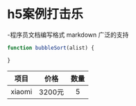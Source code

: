 # h5案例打击乐
-程序员文档编写格式 markdown 广泛的支持

````javascript
function bubbleSort(alist) {

}
````
 
| 项目 | 价格 | 数量 |
|:-----:|:----:|:----:|
| xiaomi | 3200元 | 5 | 